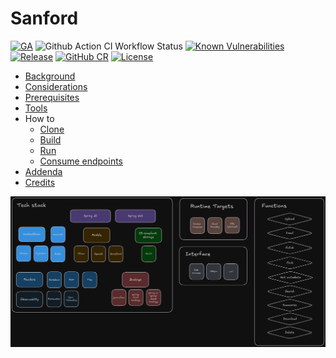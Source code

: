 # Sanford

[![GA](https://img.shields.io/badge/Release-Alpha-darkred)](https://img.shields.io/badge/Release-Alpha-darkred) ![Github Action CI Workflow Status](https://github.com/cf-toolsuite/sanford/actions/workflows/ci.yml/badge.svg) [![Known Vulnerabilities](https://snyk.io/test/github/cf-toolsuite/sanford/badge.svg?style=plastic)](https://snyk.io/test/github/cf-toolsuite/sanford) [![Release](https://jitpack.io/v/cf-toolsuite/sanford.svg)](https://jitpack.io/#cf-toolsuite/sanford/master-SNAPSHOT) [![GitHub CR](https://img.shields.io/badge/GitHub%20CR-cf%2ctoolsuite/sanford-darkblue)](https://github.com/orgs/cf-toolsuite/packages/container/package/sanford) [![License](https://img.shields.io/badge/License-AGPL%20v3-blue.svg)](https://opensource.org/license/agpl-v3)

* [Background](docs/BACKGROUND.md)
* [Considerations](docs/CONSIDERATIONS.md)
* [Prerequisites](docs/PREREQUISITES.md)
* [Tools](docs/TOOLS.md)
* How to
  * [Clone](docs/CLONING.md)
  * [Build](docs/BUILD.md)
  * [Run](docs/RUN.md)
  * [Consume endpoints](docs/ENDPOINTS.md)
* [Addenda](docs/ADDENDA.md)
* [Credits](docs/CREDITS.md)

![Tech stack, runtime targets, interfaces, and functions](docs/sanford-tech-targets-interfaces-and-functions.png)
